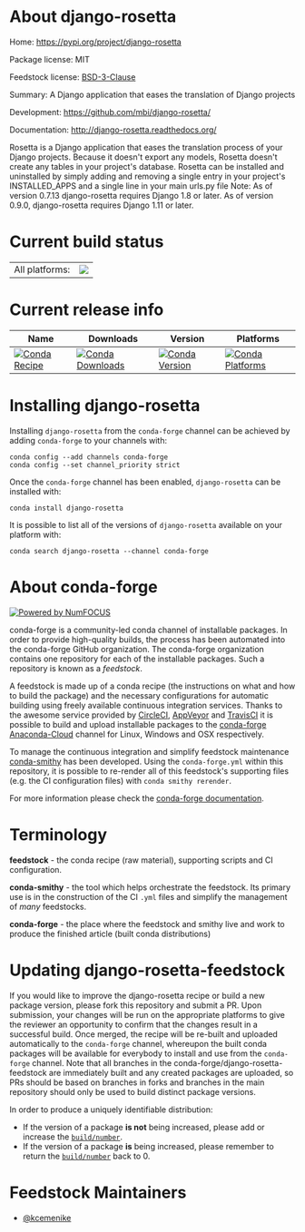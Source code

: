 About django-rosetta
====================

Home: https://pypi.org/project/django-rosetta

Package license: MIT

Feedstock license: [BSD-3-Clause](https://github.com/conda-forge/django-rosetta-feedstock/blob/master/LICENSE.txt)

Summary: A Django application that eases the translation of Django projects

Development: https://github.com/mbi/django-rosetta/

Documentation: http://django-rosetta.readthedocs.org/

Rosetta is a Django application that eases the translation process of your Django projects.
Because it doesn't export any models, Rosetta doesn't create any tables in your project's database.
Rosetta can be installed and uninstalled by simply adding and removing a single entry in your project's INSTALLED_APPS and a single line in your main urls.py file
Note: As of version 0.7.13 django-rosetta requires Django 1.8 or later. As of version 0.9.0, django-rosetta requires Django 1.11 or later.


Current build status
====================


<table><tr><td>All platforms:</td>
    <td>
      <a href="https://dev.azure.com/conda-forge/feedstock-builds/_build/latest?definitionId=10375&branchName=master">
        <img src="https://dev.azure.com/conda-forge/feedstock-builds/_apis/build/status/django-rosetta-feedstock?branchName=master">
      </a>
    </td>
  </tr>
</table>

Current release info
====================

| Name | Downloads | Version | Platforms |
| --- | --- | --- | --- |
| [![Conda Recipe](https://img.shields.io/badge/recipe-django--rosetta-green.svg)](https://anaconda.org/conda-forge/django-rosetta) | [![Conda Downloads](https://img.shields.io/conda/dn/conda-forge/django-rosetta.svg)](https://anaconda.org/conda-forge/django-rosetta) | [![Conda Version](https://img.shields.io/conda/vn/conda-forge/django-rosetta.svg)](https://anaconda.org/conda-forge/django-rosetta) | [![Conda Platforms](https://img.shields.io/conda/pn/conda-forge/django-rosetta.svg)](https://anaconda.org/conda-forge/django-rosetta) |

Installing django-rosetta
=========================

Installing `django-rosetta` from the `conda-forge` channel can be achieved by adding `conda-forge` to your channels with:

```
conda config --add channels conda-forge
conda config --set channel_priority strict
```

Once the `conda-forge` channel has been enabled, `django-rosetta` can be installed with:

```
conda install django-rosetta
```

It is possible to list all of the versions of `django-rosetta` available on your platform with:

```
conda search django-rosetta --channel conda-forge
```


About conda-forge
=================

[![Powered by NumFOCUS](https://img.shields.io/badge/powered%20by-NumFOCUS-orange.svg?style=flat&colorA=E1523D&colorB=007D8A)](http://numfocus.org)

conda-forge is a community-led conda channel of installable packages.
In order to provide high-quality builds, the process has been automated into the
conda-forge GitHub organization. The conda-forge organization contains one repository
for each of the installable packages. Such a repository is known as a *feedstock*.

A feedstock is made up of a conda recipe (the instructions on what and how to build
the package) and the necessary configurations for automatic building using freely
available continuous integration services. Thanks to the awesome service provided by
[CircleCI](https://circleci.com/), [AppVeyor](https://www.appveyor.com/)
and [TravisCI](https://travis-ci.com/) it is possible to build and upload installable
packages to the [conda-forge](https://anaconda.org/conda-forge)
[Anaconda-Cloud](https://anaconda.org/) channel for Linux, Windows and OSX respectively.

To manage the continuous integration and simplify feedstock maintenance
[conda-smithy](https://github.com/conda-forge/conda-smithy) has been developed.
Using the ``conda-forge.yml`` within this repository, it is possible to re-render all of
this feedstock's supporting files (e.g. the CI configuration files) with ``conda smithy rerender``.

For more information please check the [conda-forge documentation](https://conda-forge.org/docs/).

Terminology
===========

**feedstock** - the conda recipe (raw material), supporting scripts and CI configuration.

**conda-smithy** - the tool which helps orchestrate the feedstock.
                   Its primary use is in the construction of the CI ``.yml`` files
                   and simplify the management of *many* feedstocks.

**conda-forge** - the place where the feedstock and smithy live and work to
                  produce the finished article (built conda distributions)


Updating django-rosetta-feedstock
=================================

If you would like to improve the django-rosetta recipe or build a new
package version, please fork this repository and submit a PR. Upon submission,
your changes will be run on the appropriate platforms to give the reviewer an
opportunity to confirm that the changes result in a successful build. Once
merged, the recipe will be re-built and uploaded automatically to the
`conda-forge` channel, whereupon the built conda packages will be available for
everybody to install and use from the `conda-forge` channel.
Note that all branches in the conda-forge/django-rosetta-feedstock are
immediately built and any created packages are uploaded, so PRs should be based
on branches in forks and branches in the main repository should only be used to
build distinct package versions.

In order to produce a uniquely identifiable distribution:
 * If the version of a package **is not** being increased, please add or increase
   the [``build/number``](https://docs.conda.io/projects/conda-build/en/latest/resources/define-metadata.html#build-number-and-string).
 * If the version of a package **is** being increased, please remember to return
   the [``build/number``](https://docs.conda.io/projects/conda-build/en/latest/resources/define-metadata.html#build-number-and-string)
   back to 0.

Feedstock Maintainers
=====================

* [@kcemenike](https://github.com/kcemenike/)


